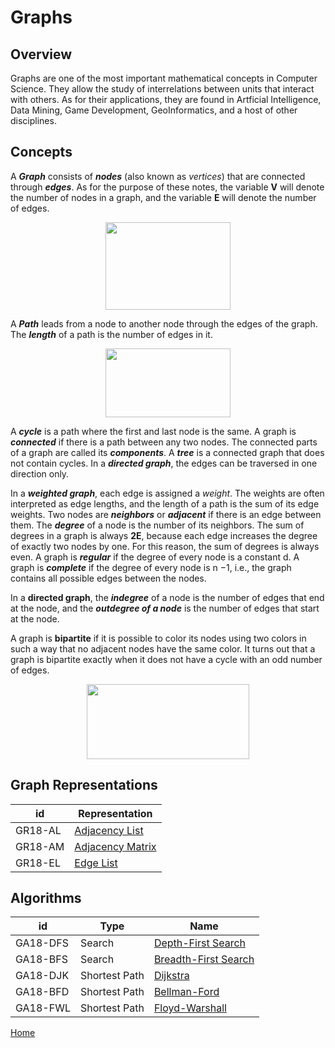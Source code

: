 # Graphs

## Overview

Graphs are one of the most important mathematical concepts in Computer Science. They allow the study of interrelations between units that interact with others. As for their applications, they are found in Artficial Intelligence, Data Mining, Game Development, GeoInformatics, and a host of other disciplines.

## Concepts

A ***Graph*** consists of ***nodes*** (also known as *vertices*) that are connected through ***edges***. As for the purpose of these notes, the variable **V** will denote the number of nodes in a graph, and the variable **E** will denote the number of edges.

<p align="center">
  <img width="200" height="140" src="https://user-images.githubusercontent.com/35730663/45231937-63da7d00-b293-11e8-8e80-112c825c8b82.png">
</p>

A ***Path*** leads from a node to another node through the edges of the graph. The ***length*** of a path is the number of edges in it. 

 <p align="center">
  <img width="200" height="110" src="https://user-images.githubusercontent.com/35730663/45232047-b9168e80-b293-11e8-893c-9eb748888575.png">
</p>

A ***cycle*** is a path where the first and last node is the same.  A graph is ***connected*** if there is a path between any two nodes. The connected parts of a graph are called its ***components***. A ***tree*** is a connected graph that does not contain cycles. In a ***directed graph***, the edges can be traversed in one direction only. 

In a ***weighted graph***, each edge is assigned a *weight*. The weights are often interpreted as edge lengths, and the length of a path is the sum of its edge weights. Two nodes are ***neighbors*** or ***adjacent*** if there is an edge between them. The ***degree*** of a node is the number of its neighbors. The sum of degrees in a graph is always **2E**, because each edge increases the degree of exactly two nodes by one. For this reason, the sum of degrees is always even.
 A graph is ***regular*** if the degree of every node is a constant d. A graph is ***complete*** if the degree of every node is n −1, i.e., the graph contains all possible edges between the nodes.
 
In a **directed graph**, the ***indegree*** of a node is the number of edges that end at the node, and the ***outdegree of a node*** is the number of edges that start at the node.

A graph is **bipartite** if it is possible to color its nodes using two colors in such a way that no adjacent nodes have the same color. It turns out that a graph is bipartite exactly when it does not have a cycle with an odd number of edges.

 <p align="center">
  <img width="260" height="120" src="http://mathworld.wolfram.com/images/eps-gif/BipartiteGraph_1000.gif">
</p>
 
## Graph Representations
 id| Representation| 
--------|-------------------
GR18-AL| [Adjacency List](https://github.com/ISIS2503/ISIS2503-201820-S1-IMAGINATORS/wiki/Informaci%C3%B3n-general-del-Equipo)
GR18-AM| [Adjacency Matrix](https://github.com/ISIS2503/ISIS2503-201820-S1-IMAGINATORS/wiki/Sprint-1)
GR18-EL| [Edge List](https://github.com/ISIS2503/ISIS2503-201820-S1-IMAGINATORS/wiki/Actas-de-Laboratorio)


## Algorithms
 id| Type|Name
--------|-------------------|-----------------
GA18-DFS| Search | [Depth-First Search](https://github.com/ISIS2503/ISIS2503-201820-S1-IMAGINATORS/wiki/Informaci%C3%B3n-general-del-Equipo)
GA18-BFS| Search | [Breadth-First Search](https://github.com/ISIS2503/ISIS2503-201820-S1-IMAGINATORS/wiki/Informaci%C3%B3n-general-del-Equipo)
GA18-DJK| Shortest Path |[Dijkstra](https://github.com/ISIS2503/ISIS2503-201820-S1-IMAGINATORS/wiki/Sprint-1)
GA18-BFD| Shortest Path |[Bellman-Ford](https://github.com/ISIS2503/ISIS2503-201820-S1-IMAGINATORS/wiki/Sprint-1)
GA18-FWL| Shortest Path |[Floyd-Warshall](https://github.com/ISIS2503/ISIS2503-201820-S1-IMAGINATORS/wiki/Actas-de-Laboratorio)


[Home](HomePage.md)

